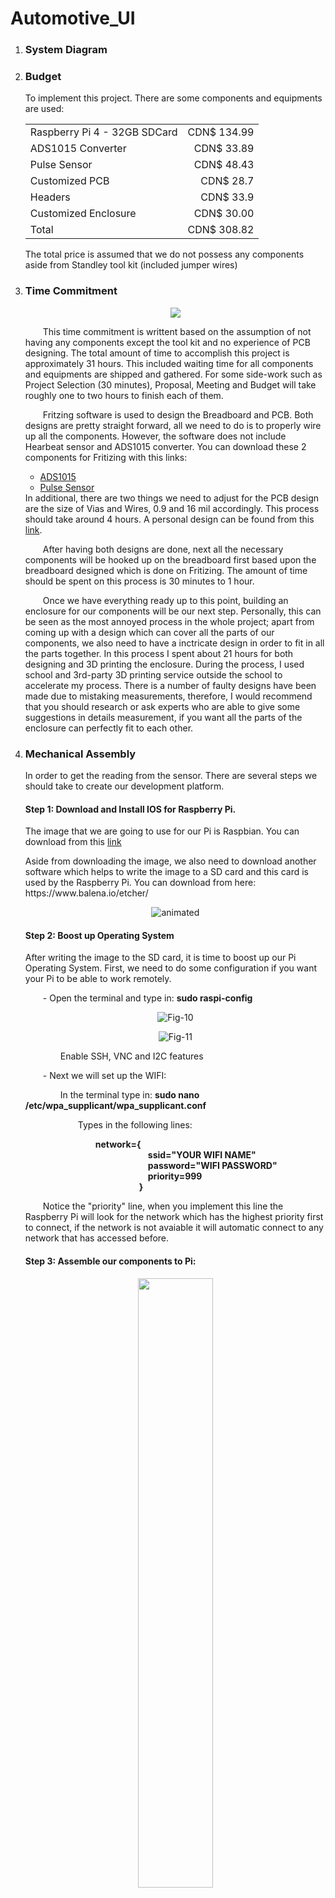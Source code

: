 # Automotive_UI
<html>
	<head></head>
	<body>
	<ol>
		<li><h3>System Diagram</h3></li>
		<li><h3>Budget</h3></li>
		<p>To implement this project. There are some components and equipments are used: 
					<table>
						<tr><td>Raspberry Pi 4 - 32GB SDCard</td><td align="right">CDN$ 134.99</td></tr>
						<tr><td>ADS1015 Converter</td><td align="right">CDN$ 33.89</td></tr>
						<tr><td>Pulse Sensor</td><td align="right">CDN$ 48.43</td></tr>
						<tr><td>Customized PCB</td><td align="right">CDN$ 28.7</td></tr>
						<tr><td>Headers </td><td align="right">CDN$ 33.9</td></tr>
						<tr><td>Customized Enclosure</td><td align="right">CDN$ 30.00</td></tr>
						<tr><td>Total</td><td align="right">CDN$ 308.82</td></tr>
					</table>
			The total price is assumed that we do not possess any components aside from Standley tool kit (included jumper wires)
		</p>
		<li><h3>Time Commitment</h3></li>
		<p align='center'><img src="https://i.ibb.co/w6kB6XZ/download.png"></p>
		<p>
		&emsp;&emsp;This time commitment is writtent based on the assumption of not having any components except the tool kit and no experience of PCB designing. The total amount of time to accomplish this project is approximately 31 hours. This included waiting time for all components and equipments are shipped and gathered. For some side-work such as Project Selection (30 minutes), Proposal, Meeting and Budget will take roughly one to two hours to finish each of them. </p>
		<p>&emsp;&emsp;Fritzing software is used to design the Breadboard and PCB. Both designs are pretty straight forward, all we need to do is to properly wire up all the components. However, the software does not include Hearbeat sensor and ADS1015 converter. You can download these 2 components for Fritizing with this links: 
		<ul>
			<li><a href='https://raw.githubusercontent.com/adafruit/Fritzing-Library/master/parts/Adafruit%20ADS1015%2012Bit%20I2C%20ADC.fzpz'>ADS1015</a></li>
			<li><a href='https://raw.githubusercontent.com/WorldFamousElectronics/Fritzing_PulseSensor_Files/master/Pulse%20Sensor.fzpz'>Pulse Sensor</a></li>
		</ul>
		In additional, there are two things we need to adjust for the PCB design are the size of Vias and Wires, 0.9 and 16 mil accordingly. This process should take around 4 hours. A personal design can be found from this <a href='https://github.com/qu0cquyen/Automotive_UI/blob/master/electronics/Project_Fritzing.fzz'>link</a>. </p>
		<p>&emsp;&emsp;After having both designs are done, next all the necessary components will be hooked up on the breadboard first based upon the breadboard designed which is done on Fritizing. The amount of time should be spent on this process is 30 minutes to 1 hour. </p>
		<p>&emsp;&emsp;Once we have everything ready up to this point, building an enclosure for our components will be our next step. Personally, this can be seen as the most annoyed process in the whole project; apart from coming up with a design which can cover all the parts of our components, we also need to have a inctricate design in order to fit in all the parts together. In this process I spent about 21 hours for both designing and 3D printing the enclosure. During the process, I used school and 3rd-party 3D printing service outside the school to accelerate my process. There is a number of faulty designs have been made due to mistaking measurements, therefore, I would recommend that you should research or ask experts who are able to give some suggestions in details measurement, if you want all the parts of the enclosure can perfectly fit to each other.</p>
		<li><h3>Mechanical Assembly</h3></li>
		<p>In order to get the reading from the sensor. There are several steps we should take to create our development platform.</p>
		<h4>Step 1: Download and Install IOS for Raspberry Pi.</h4>
		<p>The image that we are going to use for our Pi is Raspbian. You can download from this <a href='https://downloads.raspberrypi.org/raspbian_full/images/raspbian_full-2019-09-30/2019-09-26-raspbian-buster-full.zip'>link</a></p>
		<p>Aside from downloading the image, we also need to download another software which helps to write the image to a SD card and this card is used by the Raspberry Pi.  You can download from here: https://www.balena.io/etcher/</p>
		<p align='center'><img src="https://i.ibb.co/fGg0bcV/animated.gif" alt="animated" border="0"></p>
		<h4>Step 2: Boost up Operating System</h4>
		<p>After writing the image to the SD card, it is time to boost up our Pi Operating System. First, we need to do some configuration if you want your Pi to be able to work remotely.</p>
		<p>&emsp;&emsp;- Open the terminal and type in: <b>sudo raspi-config</b></p>
		<p align='center'><img src="https://i.ibb.co/bFTySSz/Fig-10.jpg" alt="Fig-10" border="0"></p>
		<p align='center'><img src="https://i.ibb.co/PDCvr5X/Fig-11.jpg" alt="Fig-11" border="0"></p>
		<p>&emsp;&emsp;&emsp;&emsp;Enable SSH, VNC and I2C features</p>
		<p>&emsp;&emsp;- Next we will set up the WIFI: </p>
		<p>&emsp;&emsp;&emsp;&emsp;In the terminal type in: <b>sudo nano /etc/wpa_supplicant/wpa_supplicant.conf</b></p>
		<p>&emsp;&emsp;&emsp;&emsp;&emsp;&emsp;Types in the following lines: </p>
		<p>&emsp;&emsp;&emsp;&emsp;&emsp;&emsp;&emsp;&emsp;<b>network={<br/>
		&emsp;&emsp;&emsp;&emsp;&emsp;&emsp;&emsp;&emsp;&emsp;&emsp;&emsp;&emsp;&emsp;&emsp;ssid="YOUR WIFI NAME"<br/>
		&emsp;&emsp;&emsp;&emsp;&emsp;&emsp;&emsp;&emsp;&emsp;&emsp;&emsp;&emsp;&emsp;&emsp;password="WIFI PASSWORD"<br/>
		&emsp;&emsp;&emsp;&emsp;&emsp;&emsp;&emsp;&emsp;&emsp;&emsp;&emsp;&emsp;&emsp;&emsp;priority=999<br/>
		&emsp;&emsp;&emsp;&emsp;&emsp;&emsp;&emsp;&emsp;&emsp;&emsp;&emsp;&emsp;&emsp;}</b></p>
		<p>&emsp;&emsp;Notice the "priority" line, when you implement this line the Raspberry Pi will look for the network which has the highest priority first to connect, if the network is not avaiable it will automatic connect to any network that has accessed before.</p>
		<h4>Step 3: Assemble our components to Pi: </h4>
		<p align='center'><img src='https://raw.githubusercontent.com/qu0cquyen/Automotive_UI/master/images/ADS1105noPi_bb.png'  width='50%' height='50%'/></p>
		<p align='center'><img src='https://github.com/qu0cquyen/Automotive_UI/blob/master/images/Breadboard_Demo.png?raw=true' width='50%' height='50%' /></p>
		<h4>Step 4: Coding</h4>
		<p>&emsp;&emsp;You can refer to the code fragment from here: https://github.com/udayankumar/heart-rate-raspberry-pi. Code is written by using Python language.</p>
		<h4>Step 5: Result</h4>
		<p>&emsp;&emsp;If you are flowing those steps above, you should be able to get the reading from the sensor.</p>
		<p align='center'><img src='https://raw.githubusercontent.com/qu0cquyen/Automotive_UI/master/images/Figures.PNG' width='50%' height='50%' /></p>
		<li><h3>PCB/Soldering</h3></li>
		<p align='center'><img src='https://raw.githubusercontent.com/qu0cquyen/Automotive_UI/master/images/ADS1105noPi_pcb.png' width='50%' height='50%'/></p>
		<li><h3>Power Up and Production Testing</h3></li>
		<p align='center'><img src='https://github.com/qu0cquyen/Automotive_UI/blob/master/images/Pi_Measure.png?raw=true' width='50%' height='50%'/></p>
		<p align='center'><img src='https://github.com/qu0cquyen/Automotive_UI/blob/master/images/Sensor_Measure.png?raw=true' width='50%' height='50%'/></p>
		<p align='center'><img src='https://github.com/qu0cquyen/Automotive_UI/blob/master/images/PCB_PowerUp_Pi.png?raw=true' width='50%' height='50%' /></p>
		<p align='center'><img src='https://github.com/qu0cquyen/Automotive_UI/blob/master/images/PCB_PowerUp_Code.png?raw=true' width='50%' height='50%'/></p>
		<li><h3>Enclosure</h3></li>
		<p>&emsp;&emsp;To design the Enclosure, you can use either Sketchup or Tinkercad to desgin your own enclosure. After your design is done, you should generate a .STL file and feed to Cura - A software which is used for 3D printing purpose. Cura will provide us an insight information what need to be used/done in order to print out the real case. When you finish revewing configuration information, Cura can help you export a .G file which is used for 3D printer to continue printing our work. The printing process usually takes up around from 2 upto 8 hours depends on your design. Finally, when we have our case is properly printed, it is time to put our components into the enclosure. The images below is my personal enclosure. <b>Notice: There is still some minor mistakes, please reconsider if you are going to use this design.</b> You can find my design files here:
			<a href='https://github.com/qu0cquyen/Automotive_UI/blob/master/mechanical/Final_Bottom_Case_Enclousre.stl'>Bottom</a>
		<a href='https://github.com/qu0cquyen/Automotive_UI/blob/master/mechanical/Final_Middle_Case_Enclosure.stl'>Top</a></p>
		<p align='center'><img src='https://github.com/qu0cquyen/Automotive_UI/blob/master/images/Enclosure_1.png?raw=true' width='50%' height='50%'/></p>
		<p align='center'><img src='https://github.com/qu0cquyen/Automotive_UI/blob/master/images/Enclosure_2.png?raw=true' width='50%' height='50%'/></p>
	<li><h3>Reference: </h3></li>
	https://www.balena.io/blog/etcher-now-with-multi-write-and-compute-module-support/
	https://www.digikey.com/en/maker/blogs/2018/how-to-boot-to-command-line-and-ssh-on-raspberry-pi
	</ol>
	</body> 
</html> 

